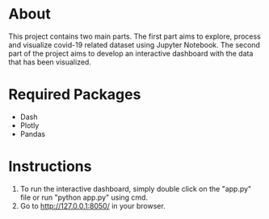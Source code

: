 
# About
This project contains two main parts.
The first part aims to explore, process and visualize covid-19 related dataset using Jupyter Notebook.
The second part of the project aims to develop an interactive dashboard with the data that has been visualized.

# Required Packages
- Dash
- Plotly
- Pandas

# Instructions
1. To run the interactive dashboard, simply double click on the "app.py" file or run "python app.py" using cmd.
2. Go to http://127.0.0.1:8050/ in your browser.

